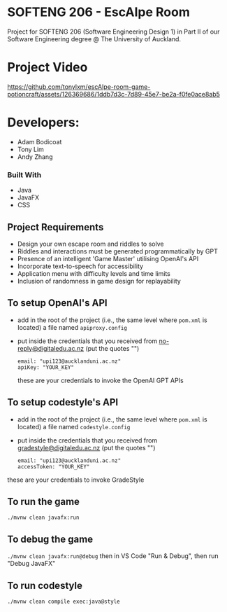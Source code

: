 # SOFTENG 206 - EscAIpe Room
Project for SOFTENG 206 (Software Engineering Design 1) in Part II of our Software Engineering degree @ The University of Auckland.

# Project Video
https://github.com/tonylxm/escAIpe-room-game-potioncraft/assets/126369686/1ddb7d3c-7d89-45e7-be2a-f0fe0ace8ab5

# Developers:
- Adam Bodicoat
- Tony Lim
- Andy Zhang

### Built With
- Java
- JavaFX
- CSS

## Project Requirements
- Design your own escape room and riddles to solve
- Riddles and interactions must be generated programmatically by GPT
- Presence of an intelligent 'Game Master' utilising OpenAI's API
- Incorporate text-to-speech for accessibility
- Application menu with difficulty levels and time limits
- Inclusion of randomness in game design for replayability

## To setup OpenAI's API

- add in the root of the project (i.e., the same level where `pom.xml` is located) a file named `apiproxy.config`
- put inside the credentials that you received from no-reply@digitaledu.ac.nz (put the quotes "")

  ```
  email: "upi123@aucklanduni.ac.nz"
  apiKey: "YOUR_KEY"
  ```
  these are your credentials to invoke the OpenAI GPT APIs

## To setup codestyle's API

- add in the root of the project (i.e., the same level where `pom.xml` is located) a file named `codestyle.config`
- put inside the credentials that you received from gradestyle@digitaledu.ac.nz (put the quotes "")

  ```
  email: "upi123@aucklanduni.ac.nz"
  accessToken: "YOUR_KEY"
  ```

 these are your credentials to invoke GradeStyle

## To run the game

`./mvnw clean javafx:run`

## To debug the game

`./mvnw clean javafx:run@debug` then in VS Code "Run & Debug", then run "Debug JavaFX"

## To run codestyle

`./mvnw clean compile exec:java@style`
